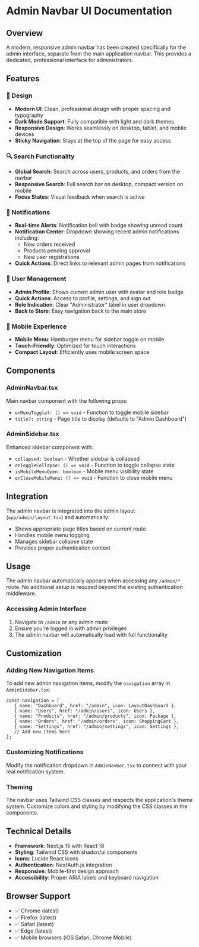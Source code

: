 # Admin Navbar UI Documentation

## Overview

A modern, responsive admin navbar has been created specifically for the admin interface, separate from the main application navbar. This provides a dedicated, professional interface for administrators.

## Features

### 🎨 Design

-  **Modern UI**: Clean, professional design with proper spacing and typography
-  **Dark Mode Support**: Fully compatible with light and dark themes
-  **Responsive Design**: Works seamlessly on desktop, tablet, and mobile devices
-  **Sticky Navigation**: Stays at the top of the page for easy access

### 🔍 Search Functionality

-  **Global Search**: Search across users, products, and orders from the navbar
-  **Responsive Search**: Full search bar on desktop, compact version on mobile
-  **Focus States**: Visual feedback when search is active

### 🔔 Notifications

-  **Real-time Alerts**: Notification bell with badge showing unread count
-  **Notification Center**: Dropdown showing recent admin notifications including:
   -  New orders received
   -  Products pending approval
   -  New user registrations
-  **Quick Actions**: Direct links to relevant admin pages from notifications

### 👤 User Management

-  **Admin Profile**: Shows current admin user with avatar and role badge
-  **Quick Actions**: Access to profile, settings, and sign out
-  **Role Indication**: Clear "Administrator" label in user dropdown
-  **Back to Store**: Easy navigation back to the main store

### 📱 Mobile Experience

-  **Mobile Menu**: Hamburger menu for sidebar toggle on mobile
-  **Touch-Friendly**: Optimized for touch interactions
-  **Compact Layout**: Efficiently uses mobile screen space

## Components

### AdminNavbar.tsx

Main navbar component with the following props:

-  `onMenuToggle?: () => void` - Function to toggle mobile sidebar
-  `title?: string` - Page title to display (defaults to "Admin Dashboard")

### AdminSidebar.tsx

Enhanced sidebar component with:

-  `collapsed: boolean` - Whether sidebar is collapsed
-  `onToggleCollapse: () => void` - Function to toggle collapse state
-  `isMobileMenuOpen: boolean` - Mobile menu visibility state
-  `onCloseMobileMenu: () => void` - Function to close mobile menu

## Integration

The admin navbar is integrated into the admin layout (`app/admin/layout.tsx`) and automatically:

-  Shows appropriate page titles based on current route
-  Handles mobile menu toggling
-  Manages sidebar collapse state
-  Provides proper authentication context

## Usage

The admin navbar automatically appears when accessing any `/admin/*` route. No additional setup is required beyond the existing authentication middleware.

### Accessing Admin Interface

1. Navigate to `/admin` or any admin route
2. Ensure you're logged in with admin privileges
3. The admin navbar will automatically load with full functionality

## Customization

### Adding New Navigation Items

To add new admin navigation items, modify the `navigation` array in `AdminSidebar.tsx`:

```tsx
const navigation = [
   { name: "Dashboard", href: "/admin", icon: LayoutDashboard },
   { name: "Users", href: "/admin/users", icon: Users },
   { name: "Products", href: "/admin/products", icon: Package },
   { name: "Orders", href: "/admin/orders", icon: ShoppingCart },
   { name: "Settings", href: "/admin/settings", icon: Settings },
   // Add new items here
];
```

### Customizing Notifications

Modify the notification dropdown in `AdminNavbar.tsx` to connect with your real notification system.

### Theming

The navbar uses Tailwind CSS classes and respects the application's theme system. Customize colors and styling by modifying the CSS classes in the components.

## Technical Details

-  **Framework**: Next.js 15 with React 18
-  **Styling**: Tailwind CSS with shadcn/ui components
-  **Icons**: Lucide React icons
-  **Authentication**: NextAuth.js integration
-  **Responsive**: Mobile-first design approach
-  **Accessibility**: Proper ARIA labels and keyboard navigation

## Browser Support

-  ✅ Chrome (latest)
-  ✅ Firefox (latest)
-  ✅ Safari (latest)
-  ✅ Edge (latest)
-  ✅ Mobile browsers (iOS Safari, Chrome Mobile)
